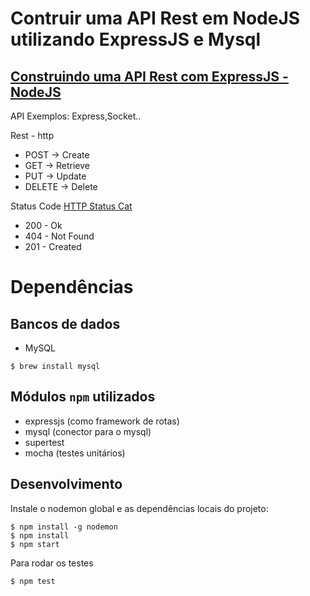 # Contruir uma API Rest em NodeJS utilizando ExpressJS e Mysql
## [Construindo uma API Rest com ExpressJS - NodeJS](https://github.com/andersonluizpereira/node)


API
Exemplos: Express,Socket..

Rest - http
* POST -> Create
* GET -> Retrieve
* PUT -> Update
* DELETE -> Delete

Status Code [HTTP Status Cat](https://www.flickr.com/photos/girliemac/sets/72157628409467125)
* 200 - Ok
* 404 - Not Found
* 201 - Created


# Dependências

## Bancos de dados
* MySQL
```
$ brew install mysql
```

## Módulos `npm` utilizados
* expressjs (como framework de rotas)
* mysql (conector para o mysql)
* supertest
* mocha (testes unitários)


## Desenvolvimento

Instale o nodemon global e as dependências locais do projeto:

```
$ npm install -g nodemon
$ npm install
$ npm start
```

Para rodar os testes
```
$ npm test
```
